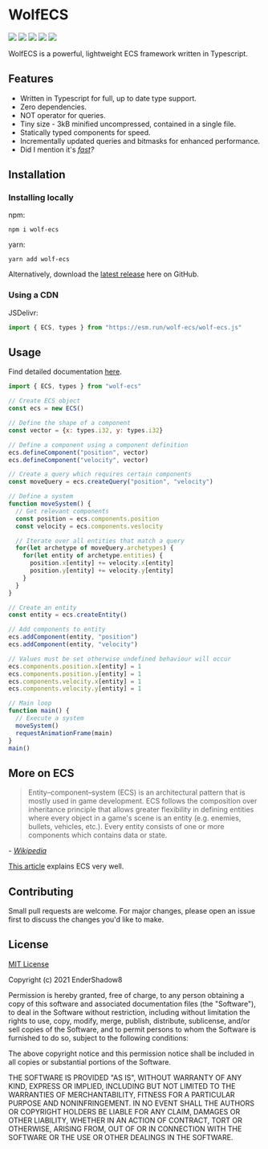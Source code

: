 # WolfECS
![](https://img.shields.io/npm/v/wolf-ecs)
![](https://img.shields.io/badge/coverage-100%25-brightgreen)
![](https://img.shields.io/npm/types/wolf-ecs)
![](https://img.shields.io/npm/dw/wolf-ecs)
![](https://img.shields.io/npm/l/wolf-ecs)

WolfECS is a powerful, lightweight ECS framework written in Typescript.

## Features
- Written in Typescript for full, up to date type support.
- Zero dependencies.
- NOT operator for queries.
- Tiny size - 3kB minified uncompressed, contained in a single file.
- Statically typed components for speed.
- Incrementally updated queries and bitmasks for enhanced performance.
- Did I mention it's *[fast](https://github.com/EnderShadow8/ecs-benchmark)?*

## Installation
### Installing locally
npm:
```
npm i wolf-ecs
```
yarn:
```
yarn add wolf-ecs
```
Alternatively, download the [latest release](https://github.com/EnderShadow8/wolf-ecs/releases) here on GitHub.

### Using a CDN
JSDelivr:
```js
import { ECS, types } from "https://esm.run/wolf-ecs/wolf-ecs.js"
```

## Usage
Find detailed documentation [here](docs/docs.md).

```js
import { ECS, types } from "wolf-ecs"

// Create ECS object
const ecs = new ECS()

// Define the shape of a component
const vector = {x: types.i32, y: types.i32}

// Define a component using a component definition
ecs.defineComponent("position", vector)
ecs.defineComponent("velocity", vector)

// Create a query which requires certain components
const moveQuery = ecs.createQuery("position", "velocity")

// Define a system
function moveSystem() {
  // Get relevant components
  const position = ecs.components.position
  const velocity = ecs.components.veslocity

  // Iterate over all entities that match a query
  for(let archetype of moveQuery.archetypes) {
    for(let entity of archetype.entities) {
      position.x[entity] += velocity.x[entity]
      position.y[entity] += velocity.y[entity]
    }
  }
}

// Create an entity
const entity = ecs.createEntity()

// Add components to entity
ecs.addComponent(entity, "position")
ecs.addComponent(entity, "velocity")

// Values must be set otherwise undefined behaviour will occur
ecs.components.position.x[entity] = 1
ecs.components.position.y[entity] = 1
ecs.components.velocity.x[entity] = 1
ecs.components.velocity.y[entity] = 1

// Main loop
function main() {
  // Execute a system
  moveSystem()
  requestAnimationFrame(main)
}
main()
```

## More on ECS
> Entity–component–system (ECS) is an architectural pattern that is mostly used in game development. ECS follows the composition over inheritance principle that allows greater flexibility in defining entities where every object in a game's scene is an entity (e.g. enemies, bullets, vehicles, etc.). Every entity consists of one or more components which contains data or state.

*- [Wikipedia](https://en.wikipedia.org/wiki/Entity_component_system)*

[This article](https://medium.com/ingeniouslysimple/entities-components-and-systems-89c31464240d) explains ECS very well.

## Contributing
Small pull requests are welcome. For major changes, please open an issue first to discuss the changes you'd like to make.

## License
[MIT License](https://choosealicense.com/licenses/mit/)

Copyright (c) 2021 EnderShadow8

Permission is hereby granted, free of charge, to any person obtaining a copy
of this software and associated documentation files (the "Software"), to deal
in the Software without restriction, including without limitation the rights
to use, copy, modify, merge, publish, distribute, sublicense, and/or sell
copies of the Software, and to permit persons to whom the Software is
furnished to do so, subject to the following conditions:

The above copyright notice and this permission notice shall be included in all
copies or substantial portions of the Software.

THE SOFTWARE IS PROVIDED "AS IS", WITHOUT WARRANTY OF ANY KIND, EXPRESS OR
IMPLIED, INCLUDING BUT NOT LIMITED TO THE WARRANTIES OF MERCHANTABILITY,
FITNESS FOR A PARTICULAR PURPOSE AND NONINFRINGEMENT. IN NO EVENT SHALL THE
AUTHORS OR COPYRIGHT HOLDERS BE LIABLE FOR ANY CLAIM, DAMAGES OR OTHER
LIABILITY, WHETHER IN AN ACTION OF CONTRACT, TORT OR OTHERWISE, ARISING FROM,
OUT OF OR IN CONNECTION WITH THE SOFTWARE OR THE USE OR OTHER DEALINGS IN THE
SOFTWARE.

